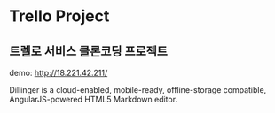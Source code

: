 # Trello Project
## 트렐로 서비스 클론코딩 프로젝트
demo: http://18.221.42.211/

Dillinger is a cloud-enabled, mobile-ready, offline-storage compatible,
AngularJS-powered HTML5 Markdown editor.

